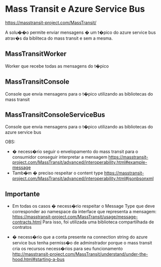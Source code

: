 # Mass Transit e Azure Service Bus 
https://masstransit-project.com/MassTransit/

A solu��o permite enviar mensagens � um t�pico do azure service bus atrav�s da bibliteca do mass transit e sem a mesma.

## MassTransitWorker

Worker que recebe todas as mensagens do t�pico

## MassTransitConsole

Console que envia mensagens para o t�pico utilizando as bibliotecas do mass transit

## MassTransitConsoleServiceBus

Console que envia mensagens para o t�pico utilizando as bibliotecas do azure service bus

OBS: 
- � necess�rio seguir o envelopamento do mass transit para o consumidor conseguir interpretar a mensagem
https://masstransit-project.com/MassTransit/advanced/interoperability.html#example-message
- Tamb�m � preciso respeitar o content type
https://masstransit-project.com/MassTransit/advanced/interoperability.html#jsonbsonxml


## Importante

- Em todas os casos � necess�rio respeitar o Message Type que deve corresponder ao namespace da interface que representa a mensagem:
https://masstransit-project.com/MassTransit/usage/message-contracts.html
Para isso, foi utilizada uma biblioteca compartilhada de contratos


- � necess�rio que a conta presente na connection string do azure service bus tenha permiss�o de adminstrador porque o mass transit cria os recursos necess�rios para seu funcionamento
http://masstransit-project.com/MassTransit/understand/under-the-hood.html#starting-a-bus

